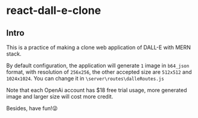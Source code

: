 # react-dall-e-clone

## Intro
This is a practice of making a clone web application of DALL-E with MERN stack.



By default configuration, the application will generate `1` image in `b64_json` format, with resolution of `256x256`, the other accepted size are `512x512` and `1024x1024`. You can change it in `\server\routes\dalleRoutes.js`

Note that each OpenAi account has $18 free trial usage, more generated image and larger size will cost more credit.

Besides, have fun!😜